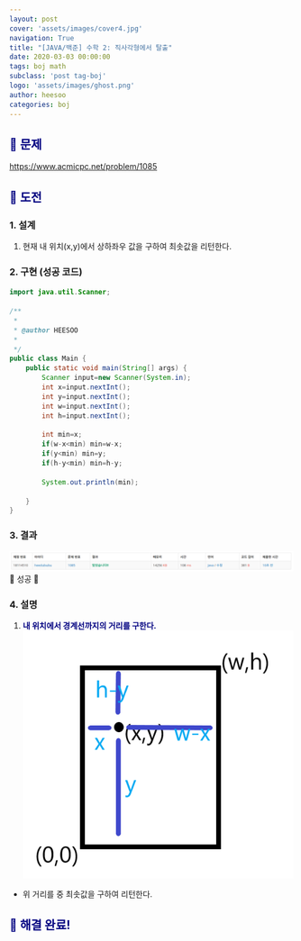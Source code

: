 ```yaml
---
layout: post
cover: 'assets/images/cover4.jpg'
navigation: True
title: "[JAVA/백준] 수학 2: 직사각형에서 탈출"
date: 2020-03-03 00:00:00
tags: boj math
subclass: 'post tag-boj'
logo: 'assets/images/ghost.png'
author: heesoo
categories: boj
---
```

## <span style="color:navy">👀 문제</span>
<https://www.acmicpc.net/problem/1085>

## <span style="color:navy">👊 도전</span>

### 1. 설계
1. 현재 내 위치(x,y)에서 상하좌우 값을 구하여 최솟값을 리턴한다.

### 2. 구현 (성공 코드)
```java
import java.util.Scanner;

/**
 * 
 * @author HEESOO
 *
 */
public class Main {
	public static void main(String[] args) {
		Scanner input=new Scanner(System.in);
		int x=input.nextInt();
		int y=input.nextInt();
		int w=input.nextInt();
		int h=input.nextInt();
		
		int min=x;
		if(w-x<min) min=w-x;
		if(y<min) min=y;
		if(h-y<min) min=h-y;
		
		System.out.println(min);
		
	}
}

 ```

### 3. 결과
![실행결과](./assets/images/200303_3.PNG)
🤟 성공 🤟

### 4. 설명
1. **<span style="color:navy">내 위치에서 경계선까지의 거리를 구한다.</span>**
![설명](./assets/images/200303_4.png)
- 위 거리를 중 최솟값을 구하여 리턴한다.

## <span style="color:navy">👏 해결 완료!</span>
